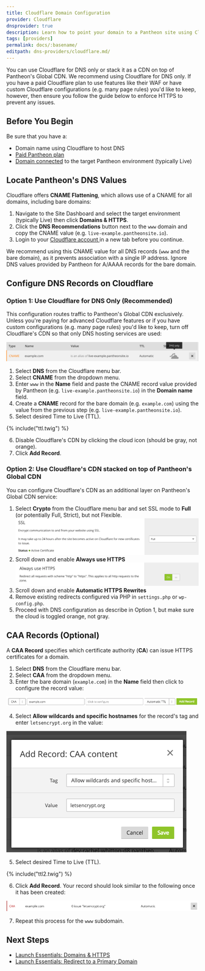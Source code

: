 ```yaml
---
title: Cloudflare Domain Configuration
provider: Cloudflare
dnsprovider: true
description: Learn how to point your domain to a Pantheon site using Cloudflare
tags: [providers]
permalink: docs/:basename/
editpath: dns-providers/cloudflare.md/
---
```

You can use Cloudflare for DNS only or stack it as a CDN on top of Pantheon's Global CDN. We recommend using Cloudflare for DNS only. If you have a paid Cloudflare plan to use features like their WAF or have custom Cloudflare configurations (e.g. many page rules) you'd like to keep, however, then ensure you follow the guide below to enforce HTTPS to prevent any issues.

## Before You Begin
Be sure that you have a:

- Domain name using Cloudflare to host DNS
- [Paid Pantheon plan](/docs/guides/launch/plans/)
- [Domain connected](/docs/guides/launch/domains/) to the target Pantheon environment (typically Live)

## Locate Pantheon's DNS Values
Cloudflare offers **CNAME Flattening**, which allows use of a CNAME for all domains, including bare domains:

1. Navigate to the Site Dashboard and select the target environment (typically <span class="glyphicons glyphicons-cardio"></span> Live) then click **<span class="glyphicons glyphicons-home"></span> Domains & HTTPS**.
2. Click the **DNS Recommendations** button next to the `www` domain and copy the CNAME value (e.g. `live-example.pantheonsite.io`).
3. Login to your <a href="https://www.cloudflare.com/a/login" target="blank">Cloudflare account <span class="glyphicons glyphicons-new-window-alt"></span></a> in a new tab before you continue.

We recommend using this CNAME value for all DNS records (`www` and the bare domain), as it prevents association with a single IP address. Ignore DNS values provided by Pantheon for A/AAAA records for the bare domain.

## Configure DNS Records on Cloudflare

### Option 1: Use Cloudflare for DNS Only (Recommended)
This configuration routes traffic to Pantheon's Global CDN exclusively. Unless you're paying for advanced Cloudflare features or if you have custom configurations (e.g. many page rules) you'd like to keep, turn off Cloudflare's CDN so that only DNS hosting services are used:

![Example DNS only](/source/docs/assets/images/cloudflare-dns-only.png)

1. Select **DNS** from the Cloudflare menu bar.
2. Select **CNAME** from the dropdown menu.
3. Enter `www` in the **Name** field and paste the CNAME record value provided by Pantheon (e.g. `live-example.pantheonsite.io`) in the **Domain name** field.
4. Create a **CNAME** record for the bare domain (e.g. `example.com`) using the value from the previous step (e.g. `live-example.pantheonsite.io`).
5. Select desired Time to Live (TTL).

  {% include("ttl.twig") %}

6. Disable Cloudflare's CDN by clicking the cloud icon (should be gray, not orange).
7. Click **Add Record**.

### Option 2: Use Cloudflare's CDN stacked on top of Pantheon's Global CDN
You can configure Cloudflare's CDN as an additional layer on Pantheon's Global CDN service:

1. Select **Crypto** from the Cloudflare menu bar and set SSL mode to **Full** (or potentially Full, Strict), but not Flexible.
  ![Enable SSL](/source/docs/assets/images/cloudflare-ssl.png)
2. Scroll down and enable **Always use HTTPS**
  ![Cloudflare Always HTTPS](/source/docs/assets/images/cloudflare-always-https.png)
3. Scroll down and enable **Automatic HTTPS Rewrites**
4. Remove existing redirects configured via PHP in `settings.php` or `wp-config.php`.
5. Proceed with DNS configuration as describe in Option 1, but make sure the cloud is toggled orange, not gray.


## CAA Records (Optional)

A **CAA Record** specifies which certificate authority (**CA**) can issue HTTPS certificates for a domain.

1. Select **DNS** from the Cloudflare menu bar.
2. Select **CAA** from the dropdown menu.
3. Enter the bare domain (`example.com`) in the **Name** field then click to configure the record value:

  ![caa click to configure](/source/docs/assets/images/cf-caa.png)

4. Select **Allow wildcards and specific hostnames** for the record's tag and enter  `letsencrypt.org` in the value:

  ![caa configure](/source/docs/assets/images/cf-caa-configure.png)

5. Select desired Time to Live (TTL).

  {% include("ttl2.twig") %}

6. Click **Add Record**. Your record should look similar to the following once it has been created:

  ![caa record](/source/docs/assets/images/cf-caa-final.png)

7. Repeat this process for the `www` subdomain.

## Next Steps

* [Launch Essentials: Domains & HTTPS](/docs/guides/launch/domains/)
* [Launch Essentials: Redirect to a Primary Domain](/docs/guides/launch/redirects/)
